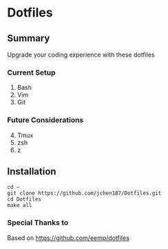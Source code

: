 # Dotfiles

## Summary
Upgrade your coding experience with these dotfiles

### Current Setup
1. Bash
2. Vim
3. Git

### Future Considerations
4. Tmux
5. zsh
6. z

## Installation
```
cd ~
git clone https://github.com/jchen187/Dotfiles.git
cd Dotfiles
make all
```

### Special Thanks to
Based on https://github.com/eemp/dotfiles
